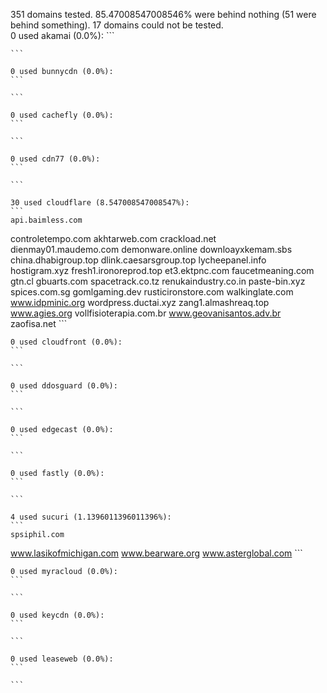 351 domains tested. 85.47008547008546% were behind nothing (51 were behind something). 17 domains could not be tested.<br>
	0 used akamai (0.0%):
	```
	
	```
	
	0 used bunnycdn (0.0%):
	```
	
	```
	
	0 used cachefly (0.0%):
	```
	
	```
	
	0 used cdn77 (0.0%):
	```
	
	```
	
	30 used cloudflare (8.547008547008547%):
	```
	api.baimless.com
controletempo.com
akhtarweb.com
crackload.net
dienmay01.maudemo.com
demonware.online
downloayxkemam.sbs
china.dhabigroup.top
dlink.caesarsgroup.top
lycheepanel.info
hostigram.xyz
fresh1.ironoreprod.top
et3.ektpnc.com
faucetmeaning.com
gtn.cl
gbuarts.com
spacetrack.co.tz
renukaindustry.co.in
paste-bin.xyz
spices.com.sg
gomlgaming.dev
rusticironstore.com
walkinglate.com
www.idpminic.org
wordpress.ductai.xyz
zang1.almashreaq.top
www.agies.org
vollfisioterapia.com.br
www.geovanisantos.adv.br
zaofisa.net
	```
	
	0 used cloudfront (0.0%):
	```
	
	```
	
	0 used ddosguard (0.0%):
	```
	
	```
	
	0 used edgecast (0.0%):
	```
	
	```
	
	0 used fastly (0.0%):
	```
	
	```
	
	4 used sucuri (1.1396011396011396%):
	```
	spsiphil.com
www.lasikofmichigan.com
www.bearware.org
www.asterglobal.com
	```
	
	0 used myracloud (0.0%):
	```
	
	```
	
	0 used keycdn (0.0%):
	```
	
	```
	
	0 used leaseweb (0.0%):
	```
	
	```
	